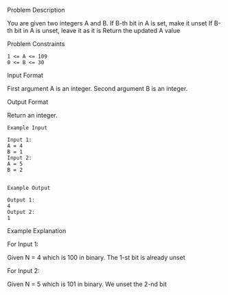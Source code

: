 Problem Description

You are given two integers A and B.
If B-th bit in A is set, make it unset
If B-th bit in A is unset, leave it as it is
Return the updated A value


Problem Constraints
    
    1 <= A <= 109
    0 <= B <= 30


Input Format

First argument A is an integer.
Second argument B is an integer.


Output Format

Return an integer.


    Example Input
    
    Input 1:
    A = 4
    B = 1
    Input 2:
    A = 5
    B = 2
    
    
    Example Output
    
    Output 1:
    4
    Output 2:
    1


Example Explanation

For Input 1:

Given N = 4 which is 100 in binary. The 1-st bit is already unset

For Input 2:
 
Given N = 5 which is 101 in binary. We unset the 2-nd bit